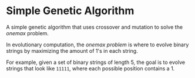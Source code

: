 # Simple Genetic Algorithm

A simple genetic algorithm that uses crossover and mutation to solve the *onemax* problem.

In evolutionary computation, the *onemax problem* is where to evolve binary strings by maximizing the amount of 1's in each string.

For example, given a set of binary strings of length 5, the goal is to evolve strings that look like `11111`, where each possible position contains a 1.
